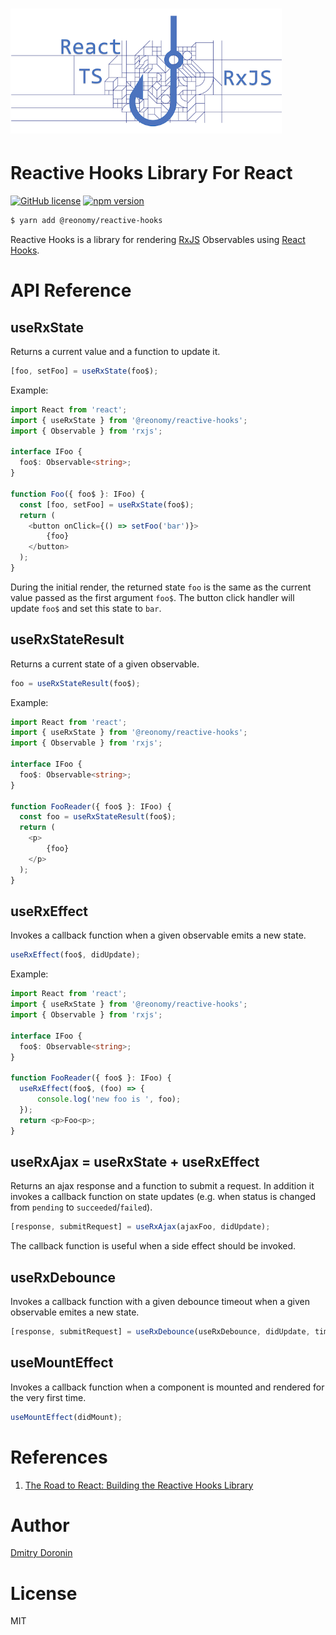 # <img src="https://github.com/reonomy/reactive-hooks/raw/master/assets/logo.png" height="200px"/>

# Reactive Hooks Library For React

[![GitHub license](https://img.shields.io/badge/license-MIT-blue.svg?style=flat-square)](https://github.com/reonomy/reactive-hooks/blob/master/LICENSE) 
[![npm version](https://img.shields.io/npm/v/@reonomy/reactive-hooks.svg?style=flat-square)](https://www.npmjs.com/package/@reonomy/reactive-hooks) 

```bash
$ yarn add @reonomy/reactive-hooks
```
Reactive Hooks is a library for rendering [RxJS](https://rxjs-dev.firebaseapp.com/) Observables using [React Hooks](https://reactjs.org/docs/hooks-reference.html#usestate).

# API Reference

## useRxState
Returns a current value and a function to update it.

```typescript
[foo, setFoo] = useRxState(foo$);
```

Example:
```typescript
import React from 'react';
import { useRxState } from '@reonomy/reactive-hooks';
import { Observable } from 'rxjs';

interface IFoo {
  foo$: Observable<string>;
}

function Foo({ foo$ }: IFoo) {
  const [foo, setFoo] = useRxState(foo$);
  return (
    <button onClick={() => setFoo('bar')}>
        {foo}
    </button>
  );
}
```

During the initial render, the returned state `foo` is the same as the current value passed as the first argument `foo$`.
The button click handler will update `foo$` and set this state to `bar`.

## useRxStateResult
Returns a current state of a given observable.

```typescript
foo = useRxStateResult(foo$);
```

Example:
```typescript
import React from 'react';
import { useRxState } from '@reonomy/reactive-hooks';
import { Observable } from 'rxjs';

interface IFoo {
  foo$: Observable<string>;
}

function FooReader({ foo$ }: IFoo) {
  const foo = useRxStateResult(foo$);
  return (
    <p>
        {foo}
    </p>
  );
}
```

## useRxEffect
Invokes a callback function when a given observable emits a new state.

```typescript
useRxEffect(foo$, didUpdate);
```

Example:
```typescript
import React from 'react';
import { useRxState } from '@reonomy/reactive-hooks';
import { Observable } from 'rxjs';

interface IFoo {
  foo$: Observable<string>;
}

function FooReader({ foo$ }: IFoo) {
  useRxEffect(foo$, (foo) => {
      console.log('new foo is ', foo);
  });
  return <p>Foo<p>;
}
```

## useRxAjax = useRxState + useRxEffect

Returns an ajax response and a function to submit a request. In addition it invokes a callback function on state updates (e.g. when status is changed from `pending` to `succeeded`/`failed`).

```typescript
[response, submitRequest] = useRxAjax(ajaxFoo, didUpdate);
```

The callback function is useful when a side effect should be invoked.

## useRxDebounce
Invokes a callback function with a given debounce timeout when a given observable emites a new state.

```typescript
[response, submitRequest] = useRxDebounce(useRxDebounce, didUpdate, timeout);
```

## useMountEffect
Invokes a callback function when a component is mounted and rendered for the very first time.

```typescript
useMountEffect(didMount);
```

# References

1. [The Road to React: Building the Reactive Hooks Library](https://www.reonomy.com/blog/post/reactive-hooks)

# Author
[Dmitry Doronin](https://www.linkedin.com/in/ddoronin)

# License
MIT
